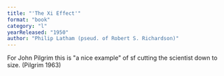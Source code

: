 ```yaml
---
title: "'The Xi Effect'"
format: "book"
category: "l"
yearReleased: "1950"
author: "Philip Latham (pseud. of Robert S. Richardson)"
---
```

For John Pilgrim this is "a nice example" of sf  cutting the scientist down to size. (Pilgrim 1963)
 
